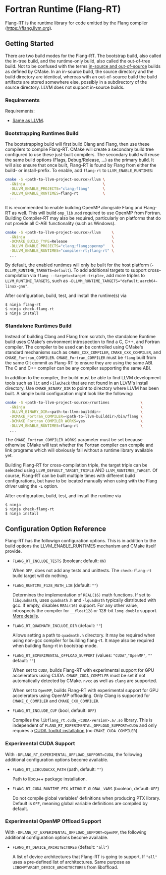 <!--===- README.md

   Part of the LLVM Project, under the Apache License v2.0 with LLVM Exceptions.
   See https://llvm.org/LICENSE.txt for license information.
   SPDX-License-Identifier: Apache-2.0 WITH LLVM-exception

-->

# Fortran Runtime (Flang-RT)

Flang-RT is the runtime library for code emitted by the Flang compiler
(https://flang.llvm.org).


## Getting Started

There are two build modes for the Flang-RT. The bootstrap build, also
called the in-tree build, and the runtime-only build, also called the
out-of-tree build.
Not to be confused with the terms
[in-source and out-of-source](https://cmake.org/cmake/help/latest/manual/cmake.1.html#introduction-to-cmake-buildsystems)
builds as defined by CMake. In an in-source build, the source directory and the
build directory are identical, whereas with an out-of-source build the
build artifacts are stored somewhere else, possibly in a subdirectory of the
source directory. LLVM does not support in-source builds.


### Requirements

Requirements:
  * [Same as LLVM](https://llvm.org/docs/GettingStarted.html#requirements).


### Bootstrapping Runtimes Build

The bootstrapping build will first build Clang and Flang, then use these
compilers to compile Flang-RT. CMake will create a secondary build tree
configured to use these just-built compilers. The secondary build will reuse
the same build options (Flags, Debug/Release, ...) as the primary build.
It will also ensure that once built, Flang-RT is found by Flang from either
the build- or install-prefix. To enable, add `flang-rt` to
`LLVM_ENABLE_RUNTIMES`:

```bash
cmake -S <path-to-llvm-project-source>/llvm \
  -GNinja                                   \
  -DLLVM_ENABLE_PROJECTS="clang;flang"      \
  -DLLVM_ENABLE_RUNTIMES=flang-rt           \
  ...
```

It is recommended to enable building OpenMP alongside Flang and Flang-RT
as well. This will build `omp_lib.mod` required to use OpenMP from Fortran.
Building Compiler-RT may also be required, particularly on platforms that do
not provide all C-ABI functionality (such as Windows).

```bash
cmake -S <path-to-llvm-project-source>/llvm     \
  -GNinja                                       \
  -DCMAKE_BUILD_TYPE=Release                    \
  -DLLVM_ENABLE_PROJECTS="clang;flang;openmp"   \
  -DLLVM_ENABLE_RUNTIMES="compiler-rt;flang-rt" \
  ...
```

By default, the enabled runtimes will only be built for the host platform
(`-DLLVM_RUNTIME_TARGETS=default`). To add additional targets to support
cross-compilation via `flang --target=<target-triple>`, add more triples to
`LLVM_RUNTIME_TARGETS`, such as
`-DLLVM_RUNTIME_TARGETS="default;aarch64-linux-gnu"`.

After configuration, build, test, and install the runtime(s) via

```shell
$ ninja flang-rt
$ ninja check-flang-rt
$ ninja install
```


### Standalone Runtimes Build

Instead of building Clang and Flang from scratch, the standalone Runtime build
uses CMake's environment introspection to find a C, C++, and Fortran compiler.
The compiler to be used can be controlled using CMake's standard mechanisms such
as `CMAKE_CXX_COMPILER`, `CMAKE_CXX_COMPILER`, and `CMAKE_Fortran_COMPILER`.
`CMAKE_Fortran_COMPILER` must be `flang` built from the same Git commit as
Flang-RT to ensure they are using the same ABI. The C and C++ compiler
can be any compiler supporting the same ABI.

In addition to the compiler, the build must be able to find LLVM development
tools such as `lit` and `FileCheck` that are not found in an LLVM's install
directory. Use `CMAKE_BINARY_DIR` to point to directory where LLVM has
been built. A simple build configuration might look like the following:

```bash
cmake -S <path-to-llvm-project-source>/runtimes              \
  -GNinja                                                    \
  -DLLVM_BINARY_DIR=<path-to-llvm-builddir>                  \
  -DCMAKE_Fortran_COMPILER=<path-to-llvm-builddir>/bin/flang \
  -DCMAKE_Fortran_COMPILER_WORKS=yes                         \
  -DLLVM_ENABLE_RUNTIMES=flang-rt                            \
  ...
```

The `CMAKE_Fortran_COMPILER_WORKS` parameter must be set because otherwise CMake
will test whether the Fortran compiler can compile and link programs which will
obviously fail without a runtime library available yet.

Building Flang-RT for cross-compilation triple, the target triple can
be selected using `LLVM_DEFAULT_TARGET_TRIPLE` AND `LLVM_RUNTIMES_TARGET`.
Of course, Flang-RT can be built multiple times with different build
configurations, but have to be located manually when using with the Flang
driver using the `-L` option.

After configuration, build, test, and install the runtime via

```shell
$ ninja
$ ninja check-flang-rt
$ ninja install
```


## Configuration Option Reference

Flang-RT has the followign configuration options. This is in
addition to the build options the LLVM_ENABLE_RUNTIMES mechanism and
CMake itself provide.

 * `FLANG_RT_INCLUDE_TESTS` (boolean; default: `ON`)

   When `OFF`, does not add any tests and unittests. The `check-flang-rt`
   build target will do nothing.

 * `FLANG_RUNTIME_F128_MATH_LIB` (default: `""`)

   Determines the implementation of `REAL(16)` math functions. If set to
   `libquadmath`, uses `quadmath.h` and `-lquadmath` typically distributed with
   gcc. If empty, disables `REAL(16)` support. For any other value, introspects
   the compiler for `__float128` or 128-bit `long double` support.
   [More details](docs/Real16MathSupport.md).

 * `FLANG_RT_QUADMATH_INCLUDE_DIR` (default: `""`)

   Allows setting a path to `quadmath.h` directory.
   It may be required when using non-gcc compiler for building flang-rt.
   It maye also be required when building flang-rt in bootstrap mode.

 * `FLANG_RT_EXPERIMENTAL_OFFLOAD_SUPPORT` (values: `"CUDA"`,`"OpenMP"`, `""` default: `""`)

   When set to `CUDA`, builds Flang-RT with experimental support for GPU
   accelerators using CUDA. `CMAKE_CUDA_COMPILER` must be set if not
   automatically detected by CMake. `nvcc` as well as `clang` are supported.

   When set to `OpenMP`, builds Flang-RT with experimental support for
   GPU accelerators using OpenMP offloading. Only Clang is supported for
   `CMAKE_C_COMPILER` and `CMAKE_CXX_COMPILER`.

 * `FLANG_RT_INCLUDE_CUF` (bool, default: `OFF`)

   Compiles the `libflang_rt.cuda_<CUDA-version>.a/.so` library. This is
   independent of `FLANG_RT_EXPERIMENTAL_OFFLOAD_SUPPORT=CUDA` and only
   requires a
   [CUDA Toolkit installation](https://cmake.org/cmake/help/latest/module/FindCUDAToolkit.html)
   (no `CMAKE_CUDA_COMPILER`).


### Experimental CUDA Support

With `-DFLANG_RT_EXPERIMENTAL_OFFLOAD_SUPPORT=CUDA`, the following
additional configuration options become available.

 * `FLANG_RT_LIBCUDACXX_PATH` (path, default: `""`)

   Path to libcu++ package installation.

 * `FLANG_RT_CUDA_RUNTIME_PTX_WITHOUT_GLOBAL_VARS` (boolean, default: `OFF`)

   Do not compile global variables' definitions when producing PTX library.
   Default is `OFF`, meaning global variable definitions are compiled by
   default.


### Experimental OpenMP Offload Support

With `-DFLANG_RT_EXPERIMENTAL_OFFLOAD_SUPPORT=OpenMP`, the following
additional configuration options become available.

 * `FLANG_RT_DEVICE_ARCHITECTURES` (default: `"all"`)

   A list of device architectures that Flang-RT is going to support.
   If `"all"` uses a pre-defined list of architectures. Same purpose as
   `LIBOMPTARGET_DEVICE_ARCHITECTURES` from liboffload.
